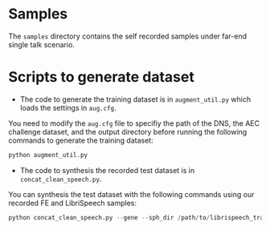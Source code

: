 # Samples

The `samples` directory contains the self recorded samples under far-end single talk scenario.

# Scripts to generate dataset

- The code to generate the training dataset is in `augment_util.py` which loads the settings in `aug.cfg`. 

You need to modify the `aug.cfg` file to specifiy the path of the DNS, the AEC challenge dataset, and the output directory before running the following commands to generate the training dataset:

```python
python augment_util.py
```

- The code to synthesis the recorded test dataset is in `concat_clean_speech.py`.

You can synthesis the test dataset with the following commands using our recorded FE and LibriSpeech samples:

```python
python concat_clean_speech.py --gene --sph_dir /path/to/librispeech_train/dev-clean --out_dir /path/to/output
```



